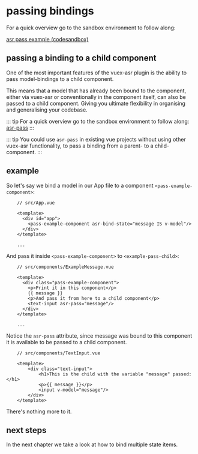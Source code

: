 # passing bindings

For a quick overview go to the sandbox environment to follow along:

[asr pass example (codesandbox)](https://codesandbox.io/s/manual-asr-pass-zl2o9)

## passing a binding to a child component

One of the most important features of the vuex-asr plugin is the ability to pass model-bindings to a child component.

This means that a model that has already been bound to the component, either via vuex-asr or conventionally in the component itself, can also be passed to a child component. Giving you ultimate flexibility in organising and generalising your codebase.

::: tip
For a quick overview go to the sandbox environment to follow along:
[asr-pass](https://codesandbox.io/s/manual-asr-pass-nvcd5)
:::

::: tip
You could use `asr-pass` in existing vue projects without using other vuex-asr functionality, to pass a binding from a parent- to a child-component.
::: 

## example

So let's say we bind a model in our App file to a component `<pass-example-component>`:
```vue{5}
    // src/App.vue
    
    <template>
      <div id="app">
        <pass-example-component asr-bind-state="message IS v-model"/>
      </div>
    </template>
    
    ...
```
And pass it inside `<pass-example-component>` to `<example-pass-child>`:
```vue{8}
    // src/components/ExampleMessage.vue
    
    <template>
      <div class="pass-example-component">
        <p>Print it in this component</p>
        {{ message }}
        <p>And pass it from here to a child component</p>
        <text-input asr-pass="message"/>
      </div>
    </template>
    
    ...
```
Notice the `asr-pass` attribute, since message was bound to this component it is available to be passed to a child component.
```vue{6,7}
    // src/components/TextInput.vue
    
    <template>
        <div class="text-input">
            <h1>This is the child with the variable "message" passed:</h1>
            <p>{{ message }}</p>
            <input v-model="message"/>
        </div>
    </template>
```
There's nothing more to it.

## next steps

In the next chapter we take a look at how to bind multiple state items.